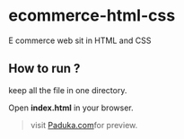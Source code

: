 # ecommerce-html-css

E commerce web sit in HTML and CSS
## How to run ?

keep all the file in one directory.

Open __index.html__ in your browser.

> visit [Paduka.com](https://paduka.herokuapp.com/)for preview.